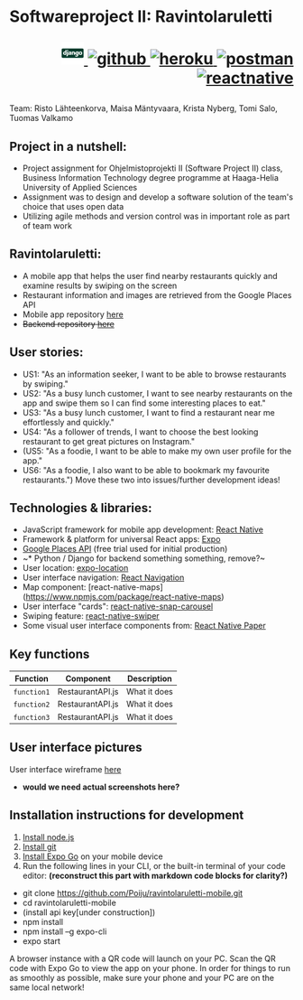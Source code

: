 # Softwareproject II: Ravintolaruletti<p align="right"> <a href="https://github.com/Poiju/ravintolaruletti-backend" target="_blank" rel="noreferrer"> <img src="https://raw.githubusercontent.com/devicons/devicon/master/icons/django/django-original.svg" alt="django" width="40" height="40"/> </a> <a href="https://github.com/Poiju" target="_blank" rel="noreferrer"> <img src="https://www.vectorlogo.zone/logos/github/github-icon.svg" alt="github" width="40" height="40"/> </a> <a href="https://ruletti.herokuapp.com" target="_blank" rel="noreferrer"> <img src="https://www.vectorlogo.zone/logos/heroku/heroku-icon.svg" alt="heroku" width="40" height="40"/> </a> <a href="https://postman.com" target="_blank" rel="noreferrer"> <img src="https://www.vectorlogo.zone/logos/getpostman/getpostman-icon.svg" alt="postman" width="40" height="40"/> </a> <a href="https://github.com/Poiju/ravintolaruletti-mobile" target="_blank" rel="noreferrer"> <img src="https://reactnative.dev/img/header_logo.svg" alt="reactnative" width="40" height="40"/> </a> </p>


Team: Risto Lähteenkorva, Maisa Mäntyvaara, Krista Nyberg, Tomi Salo, Tuomas Valkamo

## Project in a nutshell:

* Project assignment for Ohjelmistoprojekti II (Software Project II) class, Business Information Technology degree programme at Haaga-Helia University of Applied Sciences
* Assignment was to design and develop a software solution of the team's choice that uses open data
* Utilizing agile methods and version control was in important role as part of team work

## Ravintolaruletti:

* A mobile app that helps the user find nearby restaurants quickly and examine results by swiping on the screen
* Restaurant information and images are retrieved from the Google Places API
* Mobile app repository [here](https://github.com/Poiju/ravintolaruletti-mobile)
* ~~Backend repository [here](https://github.com/Poiju/ravintolaruletti-backend)~~

## User stories:

* US1: "As an information seeker, I want to be able to browse restaurants by swiping."
* US2: "As a busy lunch customer, I want to see nearby restaurants on the app and swipe them so I can find some interesting places to eat."
* US3: "As a busy lunch customer, I want to find a restaurant near me effortlessly and quickly."
* US4: "As a follower of trends, I want to choose the best looking restaurant to get great pictures on Instagram."
* (US5: "As a foodie, I want to be able to make my own user profile for the app."
* US6: "As a foodie, I also want to be able to bookmark my favourite restaurants.") Move these two into issues/further development ideas!

## Technologies & libraries:

* JavaScript framework for mobile app development: [React Native](https://reactnative.dev/)
* Framework & platform for universal React apps: [Expo](https://expo.dev/)
* [Google Places API](https://developers.google.com/maps/documentation/places/web-service/overview) (free trial used for initial production)
* ~* Python / Django for backend something something, remove?~
* User location: [expo-location](https://docs.expo.dev/versions/latest/sdk/location/)
* User interface navigation: [React Navigation](https://reactnavigation.org/)
* Map component: [react-native-maps] (https://www.npmjs.com/package/react-native-maps)
* User interface "cards": [react-native-snap-carousel](https://www.npmjs.com/package/react-native-snap-carousel)
* Swiping feature: [react-native-swiper](https://github.com/leecade/react-native-swiper)
* Some visual user interface components from: [React Native Paper](https://callstack.github.io/react-native-paper/)

## Key functions

| Function | Component | Description |
| --- | --- | --- |
| `function1` | RestaurantAPI.js | What it does |
| `function2` | RestaurantAPI.js | What it does |
| `function3` | RestaurantAPI.js | What it does |

## User interface pictures

User interface wireframe [here](http://wireframepro.mockflow.com/space/M0J2CZJDJmb)
+ **would we need actual screenshots here?**

## Installation instructions for development

1. [Install node.js](https://nodejs.org/en/download/)  
2. [Install git](https://git-scm.com)  
3. [Install Expo Go](https://expo.dev/client) on your mobile device
4. Run the following lines in your CLI, or the built-in terminal of your code editor:  **(reconstruct this part with markdown code blocks for clarity?)**
* git clone https://github.com/Poiju/ravintolaruletti-mobile.git  
* cd ravintolaruletti-mobile  
* (install api key[under construction])  
* npm install  
* npm install –g expo-cli  
* expo start  

A browser instance with a QR code will launch on your PC. Scan the QR code with Expo Go to view the app on your phone. In order for things to run as smoothly as possible, make sure your phone and your PC are on the same local network!
